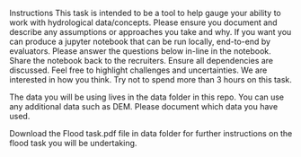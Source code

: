 Instructions
This task is intended to be a tool to help gauge your ability to work with hydrological data/concepts. Please ensure you document and describe any assumptions or approaches you take and why. If you want you can produce a jupyter notebook that can be run locally, end-to-end by evaluators. Please answer the questions below in-line in the notebook. Share the notebook back to the recruiters. Ensure all dependencies are discussed. Feel free to highlight challenges and uncertainties. We are interested in how you think. Try not to spend more than 3 hours on this task.

The data you will be using lives in the data folder in this repo.
You can use any additional data such as DEM. Please document which data you have used.

Download the Flood task.pdf file in data folder for further instructions on the flood task you will be undertaking.